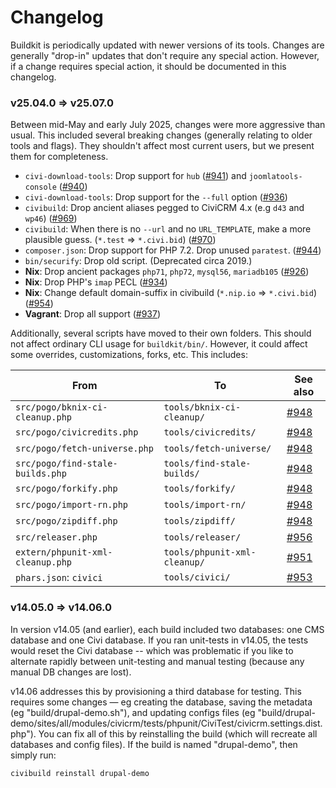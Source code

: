 # Changelog

Buildkit is periodically updated with newer versions of its tools.  Changes
are generally "drop-in" updates that don't require any special action. 
However, if a change requires special action, it should be documented in
this changelog.

### v25.04.0 => v25.07.0

Between mid-May and early July 2025, changes were more aggressive than usual.
This included several breaking changes (generally relating to older tools and
flags).  They shouldn't affect most current users, but we present them for
completeness.

* `civi-download-tools`: Drop support for `hub` ([#941](https://github.com/civicrm/civicrm-buildkit/pull/941)) and `joomlatools-console` ([#940](https://github.com/civicrm/civicrm-buildkit/pull/940))
* `civi-download-tools`: Drop support for the `--full` option ([#936](https://github.com/civicrm/civicrm-buildkit/pull/936))
* `civibuild`: Drop ancient aliases pegged to CiviCRM 4.x (e.g `d43` and `wp46`) ([#969](https://github.com/civicrm/civicrm-buildkit/pull/969))
* `civibuild`: When there is no `--url` and no `URL_TEMPLATE`, make a more plausible guess. (`*.test` => `*.civi.bid`) ([#970](https://github.com/civicrm/civicrm-buildkit/pull/970))
* `composer.json`: Drop support for PHP 7.2. Drop unused `paratest`. ([#944](https://github.com/civicrm/civicrm-buildkit/pull/944))
* `bin/securify`: Drop old script. (Deprecated circa 2019.)
* __Nix__: Drop ancient packages `php71`, `php72`, `mysql56`, `mariadb105` ([#926](https://github.com/civicrm/civicrm-buildkit/pull/926))
* __Nix__: Drop PHP's `imap` PECL ([#934](https://github.com/civicrm/civicrm-buildkit/pull/934))
* __Nix__: Change default domain-suffix in civibuild (`*.nip.io` => `*.civi.bid`) ([#954](https://github.com/civicrm/civicrm-buildkit/pull/954))
* __Vagrant__: Drop all support ([#937](https://github.com/civicrm/civicrm-buildkit/pull/937))

Additionally, several scripts have moved to their own folders. This should
not affect ordinary CLI usage for `buildkit/bin/`. However, it could affect
some overrides, customizations, forks, etc. This includes:

| From | To | See also |
| -- | -- | -- |
| `src/pogo/bknix-ci-cleanup.php`    | `tools/bknix-ci-cleanup/`     | [#948](https://github.com/civicrm/civicrm-buildkit/pull/948) |
| `src/pogo/civicredits.php`         | `tools/civicredits/`          | [#948](https://github.com/civicrm/civicrm-buildkit/pull/948) |
| `src/pogo/fetch-universe.php`      | `tools/fetch-universe/`       | [#948](https://github.com/civicrm/civicrm-buildkit/pull/948) |
| `src/pogo/find-stale-builds.php`   | `tools/find-stale-builds/`    | [#948](https://github.com/civicrm/civicrm-buildkit/pull/948) |
| `src/pogo/forkify.php`             | `tools/forkify/`              | [#948](https://github.com/civicrm/civicrm-buildkit/pull/948) |
| `src/pogo/import-rn.php`           | `tools/import-rn/`            | [#948](https://github.com/civicrm/civicrm-buildkit/pull/948) |
| `src/pogo/zipdiff.php`             | `tools/zipdiff/`              | [#948](https://github.com/civicrm/civicrm-buildkit/pull/948) |
| `src/releaser.php`                 | `tools/releaser/`             | [#956](https://github.com/civicrm/civicrm-buildkit/pull/956) |
| `extern/phpunit-xml-cleanup.php`   | `tools/phpunit-xml-cleanup/`  | [#951](https://github.com/civicrm/civicrm-buildkit/pull/951) |
| `phars.json`: `civici`             | `tools/civici/`               | [#953](https://github.com/civicrm/civicrm-buildkit/pull/953) |

### v14.05.0 => v14.06.0

In version v14.05 (and earlier), each build included two databases: one CMS
database and one Civi database.  If you ran unit-tests in v14.05, the tests
would reset the Civi database -- which was problematic if you like to alternate
rapidly between unit-testing and manual testing (because any manual DB changes
are lost).

v14.06 addresses this by provisioning a third database for testing.  This
requires some changes &mdash; eg creating the database, saving the metadata (eg
"build/drupal-demo.sh"), and updating configs files (eg
"build/drupal-demo/sites/all/modules/civicrm/tests/phpunit/CiviTest/civicrm.settings.dist.php").
You can fix all of this by reinstalling the build (which will recreate all
databases and config files).  If the build is named "drupal-demo", then simply
run:

```bash
civibuild reinstall drupal-demo
```
